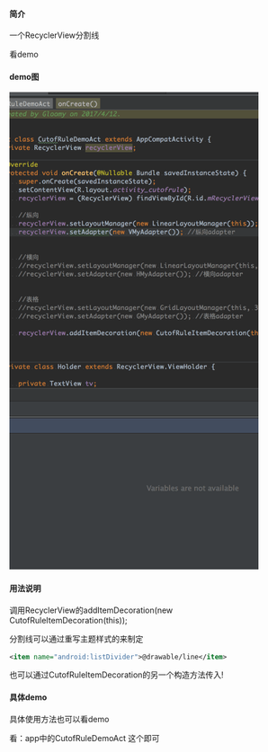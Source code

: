 #### 简介

一个RecyclerView分割线

看demo

#### demo图

![](demo.gif)

#### 用法说明

调用RecyclerView的addItemDecoration(new CutofRuleItemDecoration(this));

分割线可以通过重写主题样式的来制定

```xml
<item name="android:listDivider">@drawable/line</item>
```

也可以通过CutofRuleItemDecoration的另一个构造方法传入!



#### 具体demo

具体使用方法也可以看demo

看：app中的CutofRuleDemoAct 这个即可